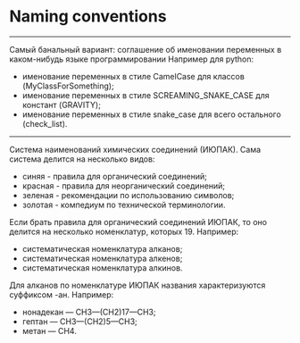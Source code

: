 # Naming conventions
---
Самый банальный вариант: соглашение об именовании переменных в каком-нибудь языке программировании
Например для python:  
- именование переменных в стиле CamelCase для классов (MyClassForSomething);
- именование переменных в стиле SCREAMING_SNAKE_CASE для констант (GRAVITY);
- именование переменных в стиле snake_case для всего остального (check_list).
---
 Система наименований химических соединений (ИЮПАК). Сама система делится на несколько видов:
 - синяя - правила для органический соединений;
 - красная - правила для неорганический соединений;
 - зеленая - рекомендации по использованию символов;
 - золотая - компедиум по технической терминологии.

Если брать правила для органический соединений ИЮПАК, то оно делится на несколько номенклатур, которых 19. Например:
- систематическая номенклатура алканов;
- систематическая номенклатура алкенов;
- систематическая номенклатура алкинов.

Для алканов по номенклатуре ИЮПАК названия характеризуются суффиксом -ан. Например:
- нонадекан — CH3—(CH2)17—CH3;
- гептан — CH3—(CH2)5—CH3;
- метан — СH4.
